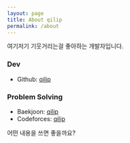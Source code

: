 ```yaml
---
layout: page
title: About qilip
permalink: /about
---
```


여기저기 기웃거리는걸 좋아하는 개발자입니다.

### Dev

* Github: [qilip](https://github.com/qilip)

### Problem Solving

* Baekjoon: [qilip](https://www.acmicpc.net/user/qilip)
* Codeforces: [qilip](http://codeforces.com/profile/qilip)



어떤 내용을 쓰면 좋을까요?
